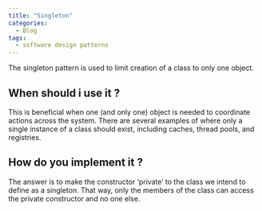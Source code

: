 ```yaml
---
title: "Singleton"
categories:
  - Blog
tags:
  - software design patterns
---
```


The singleton pattern is used to limit creation of a class to only one object. 


<h2>When should i use it ? </h2>

This is beneficial when one (and only one) object is needed to coordinate actions across the system. There are several examples of where only a single instance of a class should exist, including caches, thread pools, and registries.

<h2> How do you implement it ? </h2>

The answer is to make the constructor ‘private’ to the class we intend to define as a singleton. That way, only the members of the class can access the private constructor and no one else.